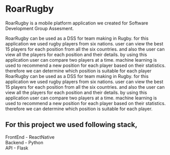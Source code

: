 # RoarRugby
RoarRugby is a mobile platform application we created for Software Development Group Assesment. <br>

RoarRugby can be used as a DSS for team making in Rugby. for this application we used rugby players from six nations. user can view the best 15 players for each position from all the six countries. and also the user can view all the players for each position and their details. by using this application user can compare two players at a time. machine learning is used to recommend a new position for each player based on their statistics. therefore we can determine which position is suitable for each player<br>
RoarRugby can be used as a DSS for team making in Rugby. for this application we used rugby players from six nations. user can view the best 15 players for each position from all the six countries. and also the user can view all the players for each position and their details. by using this application user can compare two players at a time. machine learning is used to recommend a new position for each player based on their statistics. therefore we can determine which position is suitable for each player.<br>

## For this project we used following stack, <br>
FrontEnd - ReactNative <br>
Backend  - Python <br>
API      - Flask


